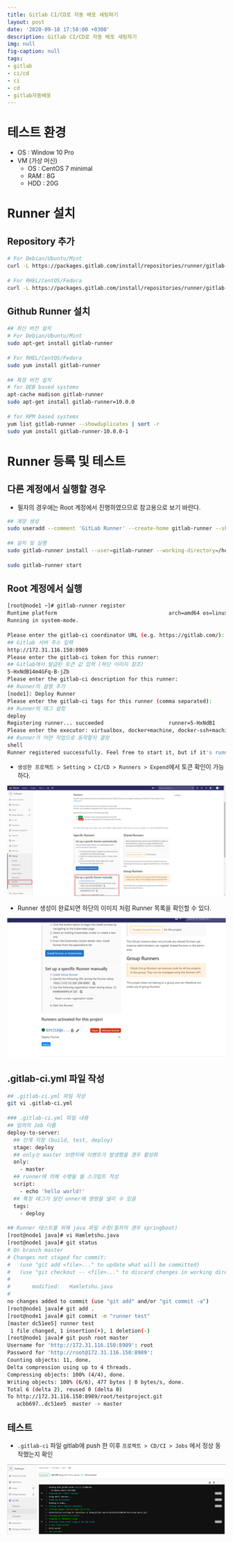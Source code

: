```yaml
---
title: Gitlab CI/CD로 자동 배포 세팅하기
layout: post
date: '2020-09-18 17:58:00 +0300'
description: Gitlab CI/CD로 자동 배포 세팅하기
img: null
fig-caption: null
tags:
- gitlab
- ci/cd
- ci
- cd
- gitlab자동배포
---
```


# 테스트 환경

- OS : Window 10 Pro
- VM (가상 머신)
    - OS : CentOS 7 minimal
    - RAM : 8G
    - HDD : 20G

# Runner 설치

## Repository 추가

```bash
# For Debian/Ubuntu/Mint
curl -L https://packages.gitlab.com/install/repositories/runner/gitlab-runner/script.deb.sh | sudo bash

# For RHEL/CentOS/Fedora
curl -L https://packages.gitlab.com/install/repositories/runner/gitlab-runner/script.rpm.sh | sudo bash
```

## Github Runner 설치

```bash
## 최신 버전 설치
# For Debian/Ubuntu/Mint
sudo apt-get install gitlab-runner

# For RHEL/CentOS/Fedora
sudo yum install gitlab-runner

## 특정 버전 설치
# for DEB based systems
apt-cache madison gitlab-runner
sudo apt-get install gitlab-runner=10.0.0

# for RPM based systems
yum list gitlab-runner --showduplicates | sort -r
sudo yum install gitlab-runner-10.0.0-1
```

# Runner 등록 및 테스트

## 다른 계정에서 실행할 경우

- 필자의 경우에는 Root 계정에서 진행하였으므로 참고용으로 보기 바란다.

```bash
## 계정 생성
sudo useradd --comment 'GitLab Runner' --create-home gitlab-runner --shell /bin/bash

## 설치 및 실행
sudo gitlab-runner install --user=gitlab-runner --working-directory=/home/gitlab-runner

sudo gitlab-runner start
```

## Root 계정에서 실행

```bash
[root@node1 ~]# gitlab-runner register
Runtime platform                                    arch=amd64 os=linux pid=27454 revision=738bbe5a version=13.3.1
Running in system-mode.

Please enter the gitlab-ci coordinator URL (e.g. https://gitlab.com/):
## Gitlab 서버 주소 입력
http://172.31.116.150:8989
Please enter the gitlab-ci token for this runner:
## Gitlab에서 발급된 토큰 값 입력 (하단 이미지 참조)
5-HxNdB14m4GFq-B-jZb
Please enter the gitlab-ci description for this runner:
## Runner의 설명 추가
[node1]: Deploy Runner
Please enter the gitlab-ci tags for this runner (comma separated):
## Runner의 태그 설정
deploy
Registering runner... succeeded                     runner=5-HxNdB1
Please enter the executor: virtualbox, docker+machine, docker-ssh+machine, custom, docker-ssh, parallels, ssh, docker, shell, kubernetes:
## Runner가 어떤 작업으로 동작할지 결정
shell
Runner registered successfully. Feel free to start it, but if it's running already the config should be automatically reloaded!
```

- `생성한 프로젝트 > Setting > CI/CD > Runners > Expend`에서 토큰 확인이 가능하다.

![/assets/img/2020-09-18_09h36_10.png](/assets/img/2020-09-18_09h36_10.png)

- Runner 생성이 완료되면 하단의 이미지 처럼 Runner 목록을 확인할 수 있다.

![/assets/img/2020-09-18_09h41_57.png](/assets/img/2020-09-18_09h41_57.png)

## .gitlab-ci.yml 파일 작성

```bash
## .gitlab-ci.yml 파일 작성
git vi .gitlab-ci.yml

### .gitlab-ci.yml 파일 내용
## 임의의 Job 이름
deploy-to-server:
  ## 단계 지정 (build, test, deploy)
  stage: deploy
  ## only는 master 브랜치에 이벤트가 발생했을 경우 활성화
  only:
    - master
  ## runner에 의해 수행될 쉘 스크립트 작성
  script:
    - echo 'hello world!'
  ## 특정 태그가 달린 unner에 명령을 낼리 수 있음
  tags:
    - deploy

## Runner 테스트를 위해 java 파일 수정(필자의 경우 springboot)
[root@node1 java]# vi Hamletshu.java
[root@node1 java]# git status
# On branch master
# Changes not staged for commit:
#   (use "git add <file>..." to update what will be committed)
#   (use "git checkout -- <file>..." to discard changes in working directory)
#
#       modified:   Hamletshu.java
#
no changes added to commit (use "git add" and/or "git commit -a")
[root@node1 java]# git add .
[root@node1 java]# git commit -m "runner test"
[master dc51ee5] runner test
 1 file changed, 1 insertion(+), 1 deletion(-)
[root@node1 java]# git push root master
Username for 'http://172.31.116.150:8989': root
Password for 'http://root@172.31.116.150:8989':
Counting objects: 11, done.
Delta compression using up to 4 threads.
Compressing objects: 100% (4/4), done.
Writing objects: 100% (6/6), 477 bytes | 0 bytes/s, done.
Total 6 (delta 2), reused 0 (delta 0)
To http://172.31.116.150:8989/root/testproject.git
   acbb697..dc51ee5  master -> master
```

## 테스트

- `.gitlab-ci` 파일 gitlab에 push 한 이후 `프로젝트 > CD/CI > Jobs` 에서 정상 동작했는지 확인

![/assets/img/2020-09-18_13h51_36.png](/assets/img/2020-09-18_13h51_36.png)
